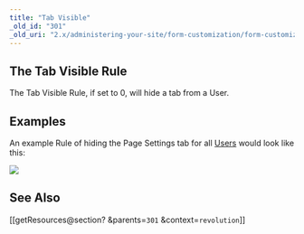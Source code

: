 ```yaml
---
title: "Tab Visible"
_old_id: "301"
_old_uri: "2.x/administering-your-site/form-customization/form-customization-rules/tab-visible"
---
```


<a name="TabVisible-TheTabVisibleRule"></a>The Tab Visible Rule
---------------------------------------------------------------

The Tab Visible Rule, if set to 0, will hide a tab from a User.

<a name="TabVisible-Examples"></a>Examples
------------------------------------------

An example Rule of hiding the Page Settings tab for all [Users](display/revolution20/Users "Users") would look like this:

<span class="image-wrap" style="">![](download/attachments/18678094/fc-tabVisible.png?version=1&modificationDate=1280153374000)</span>

<a name="TabVisible-SeeAlso"></a>See Also
-----------------------------------------

 \[\[getResources@section? &parents=`301` &context=`revolution`\]\]